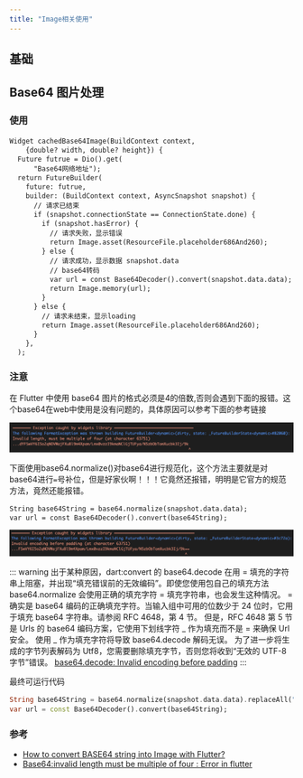 ```yaml
---
title: "Image相关使用"
---
```


## 基础

## Base64 图片处理

### 使用
``` dart{16}
Widget cachedBase64Image(BuildContext context,
    {double? width, double? height}) {
  Future futrue = Dio().get(
      "Base64网络地址");
  return FutureBuilder(
    future: futrue,
    builder: (BuildContext context, AsyncSnapshot snapshot) {
      // 请求已结束
      if (snapshot.connectionState == ConnectionState.done) {
        if (snapshot.hasError) {
          // 请求失败，显示错误
          return Image.asset(ResourceFile.placeholder686And260);
        } else {
          // 请求成功，显示数据 snapshot.data
          // base64转码
          var url = const Base64Decoder().convert(snapshot.data.data);
          return Image.memory(url);
        }
      } else {
        // 请求未结束，显示loading
        return Image.asset(ResourceFile.placeholder686And260);
      }
    },
  );
```

### 注意 <Badge type="warning" text="waring"/>
在 Flutter 中使用 base64 图片的格式必须是<span class="main-color">4的倍数</span>,否则会遇到下面的报错。这个base64在web中使用是没有问题的，具体原因可以参考下面的参考链接

![base64_error_1](./images/base64_error_1.png)

下面使用<span class="code-block-bg">base64.normalize()</span>对base64进行规范化，这个方法主要就是对base64进行`=`号补位，但是好家伙啊！！！它竟然还报错，明明是它官方的规范方法，竟然还能报错。

``` dart{1}
String base64String = base64.normalize(snapshot.data.data);
var url = const Base64Decoder().convert(base64String);
```

![base64_error_2](./images/base64_error_2.png)

::: warning
出于某种原因，dart:convert 的 base64.decode 在用 = 填充的字符串上阻塞，并出现“填充错误前的无效编码”。即使您使用包自己的填充方法 base64.normalize 会使用正确的填充字符 = 填充字符串，也会发生这种情况。
= 确实是 base64 编码的正确填充字符。当输入组中可用的位数少于 24 位时，它用于填充 base64 字符串。请参阅 RFC 4648，第 4 节。
但是，RFC 4648 第 5 节是 Urls 的 base64 编码方案，它使用下划线字符 _ 作为填充而不是 = 来确保 Url 安全。
使用 _ 作为填充字符将导致 base64.decode 解码无误。
为了进一步将生成的字节列表解码为 Utf8，您需要删除填充字节，否则您将收到“无效的 UTF-8 字节”错误。
[base64.decode: Invalid encoding before padding](https://stackoverflow.com/questions/66910584/base64-decode-invalid-encoding-before-padding)
:::

最终可运行代码

``` dart
String base64String = base64.normalize(snapshot.data.data).replaceAll("=", "_");
var url = const Base64Decoder().convert(base64String);
```


### 参考

- [How to convert BASE64 string into Image with Flutter?](https://stackoverflow.com/questions/46145472/how-to-convert-base64-string-into-image-with-flutter)
- [Base64:invalid length must be multiple of four : Error in flutter](https://stackoverflow.com/questions/63941130/base64invalid-length-must-be-multiple-of-four-error-in-flutter)